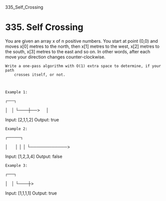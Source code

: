335_Self_Crossing
# 335. Self Crossing

You are given an array x of n positive numbers. You start at point (0,0)
        and moves x[0] metres to the north, then x[1] metres to the west,
        x[2] metres to the south, x[3] metres to the east and so on. In
        other words, after each move your direction changes counter-clockwise.

    Write a one-pass algorithm with O(1) extra space to determine, if your path
        crosses itself, or not.

     

    Example 1:

    ┌───┐
│   │
└───┼──>
    │

Input: [2,1,1,2]
Output: true

    Example 2:

    ┌──────┐
│      │
│
│
└────────────>

Input: [1,2,3,4]
Output: false

    Example 3:

    ┌───┐
│   │
└───┼>

Input: [1,1,1,1]
Output: true